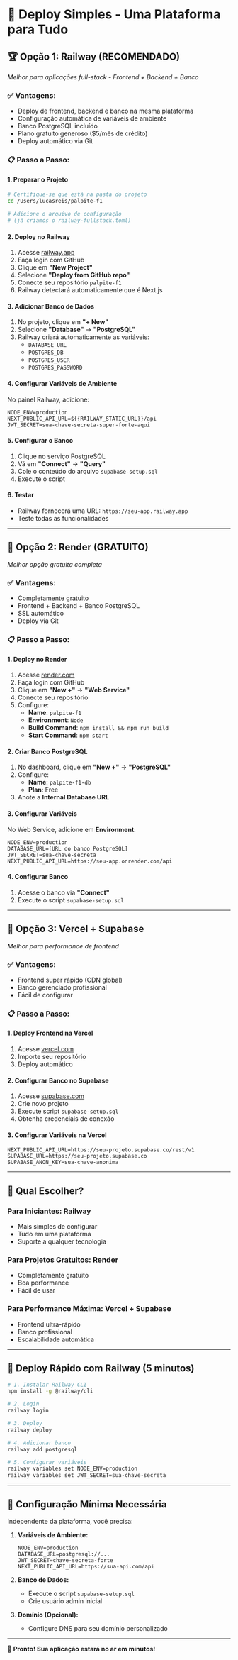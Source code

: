 # 🚀 Deploy Simples - Uma Plataforma para Tudo

## 🏆 **Opção 1: Railway (RECOMENDADO)**
*Melhor para aplicações full-stack - Frontend + Backend + Banco*

### ✅ **Vantagens:**
- Deploy de frontend, backend e banco na mesma plataforma
- Configuração automática de variáveis de ambiente
- Banco PostgreSQL incluído
- Plano gratuito generoso ($5/mês de crédito)
- Deploy automático via Git

### 📋 **Passo a Passo:**

#### 1. Preparar o Projeto
```bash
# Certifique-se que está na pasta do projeto
cd /Users/lucasreis/palpite-f1

# Adicione o arquivo de configuração
# (já criamos o railway-fullstack.toml)
```

#### 2. Deploy no Railway
1. Acesse [railway.app](https://railway.app)
2. Faça login com GitHub
3. Clique em **"New Project"**
4. Selecione **"Deploy from GitHub repo"**
5. Conecte seu repositório `palpite-f1`
6. Railway detectará automaticamente que é Next.js

#### 3. Adicionar Banco de Dados
1. No projeto, clique em **"+ New"**
2. Selecione **"Database"** → **"PostgreSQL"**
3. Railway criará automaticamente as variáveis:
   - `DATABASE_URL`
   - `POSTGRES_DB`
   - `POSTGRES_USER`
   - `POSTGRES_PASSWORD`

#### 4. Configurar Variáveis de Ambiente
No painel Railway, adicione:
```
NODE_ENV=production
NEXT_PUBLIC_API_URL=${{RAILWAY_STATIC_URL}}/api
JWT_SECRET=sua-chave-secreta-super-forte-aqui
```

#### 5. Configurar o Banco
1. Clique no serviço PostgreSQL
2. Vá em **"Connect"** → **"Query"**
3. Cole o conteúdo do arquivo `supabase-setup.sql`
4. Execute o script

#### 6. Testar
- Railway fornecerá uma URL: `https://seu-app.railway.app`
- Teste todas as funcionalidades

---

## 🥈 **Opção 2: Render (GRATUITO)**
*Melhor opção gratuita completa*

### ✅ **Vantagens:**
- Completamente gratuito
- Frontend + Backend + Banco PostgreSQL
- SSL automático
- Deploy via Git

### 📋 **Passo a Passo:**

#### 1. Deploy no Render
1. Acesse [render.com](https://render.com)
2. Faça login com GitHub
3. Clique em **"New +"** → **"Web Service"**
4. Conecte seu repositório
5. Configure:
   - **Name**: `palpite-f1`
   - **Environment**: `Node`
   - **Build Command**: `npm install && npm run build`
   - **Start Command**: `npm start`

#### 2. Criar Banco PostgreSQL
1. No dashboard, clique em **"New +"** → **"PostgreSQL"**
2. Configure:
   - **Name**: `palpite-f1-db`
   - **Plan**: Free
3. Anote a **Internal Database URL**

#### 3. Configurar Variáveis
No Web Service, adicione em **Environment**:
```
NODE_ENV=production
DATABASE_URL=[URL do banco PostgreSQL]
JWT_SECRET=sua-chave-secreta
NEXT_PUBLIC_API_URL=https://seu-app.onrender.com/api
```

#### 4. Configurar Banco
1. Acesse o banco via **"Connect"**
2. Execute o script `supabase-setup.sql`

---

## 🥉 **Opção 3: Vercel + Supabase**
*Melhor para performance de frontend*

### ✅ **Vantagens:**
- Frontend super rápido (CDN global)
- Banco gerenciado profissional
- Fácil de configurar

### 📋 **Passo a Passo:**

#### 1. Deploy Frontend na Vercel
1. Acesse [vercel.com](https://vercel.com)
2. Importe seu repositório
3. Deploy automático

#### 2. Configurar Banco no Supabase
1. Acesse [supabase.com](https://supabase.com)
2. Crie novo projeto
3. Execute script `supabase-setup.sql`
4. Obtenha credenciais de conexão

#### 3. Configurar Variáveis na Vercel
```
NEXT_PUBLIC_API_URL=https://seu-projeto.supabase.co/rest/v1
SUPABASE_URL=https://seu-projeto.supabase.co
SUPABASE_ANON_KEY=sua-chave-anonima
```

---

## 🎯 **Qual Escolher?**

### Para Iniciantes: **Railway**
- Mais simples de configurar
- Tudo em uma plataforma
- Suporte a qualquer tecnologia

### Para Projetos Gratuitos: **Render**
- Completamente gratuito
- Boa performance
- Fácil de usar

### Para Performance Máxima: **Vercel + Supabase**
- Frontend ultra-rápido
- Banco profissional
- Escalabilidade automática

---

## 🚀 **Deploy Rápido com Railway (5 minutos)**

```bash
# 1. Instalar Railway CLI
npm install -g @railway/cli

# 2. Login
railway login

# 3. Deploy
railway deploy

# 4. Adicionar banco
railway add postgresql

# 5. Configurar variáveis
railway variables set NODE_ENV=production
railway variables set JWT_SECRET=sua-chave-secreta
```

---

## 🔧 **Configuração Mínima Necessária**

Independente da plataforma, você precisa:

1. **Variáveis de Ambiente:**
   ```
   NODE_ENV=production
   DATABASE_URL=postgresql://...
   JWT_SECRET=chave-secreta-forte
   NEXT_PUBLIC_API_URL=https://sua-api.com/api
   ```

2. **Banco de Dados:**
   - Execute o script `supabase-setup.sql`
   - Crie usuário admin inicial

3. **Domínio (Opcional):**
   - Configure DNS para seu domínio personalizado

---

🎉 **Pronto! Sua aplicação estará no ar em minutos!** 
